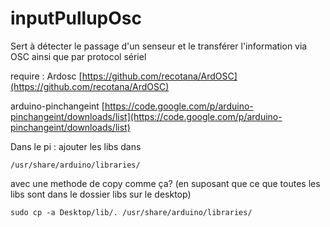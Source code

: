 inputPullupOsc
========

Sert à détecter le passage d'un senseur et le transférer l'information via OSC ainsi que par protocol sériel


require : 
Ardosc
[https://github.com/recotana/ArdOSC](https://github.com/recotana/ArdOSC)

arduino-pinchangeint
[https://code.google.com/p/arduino-pinchangeint/downloads/list](https://code.google.com/p/arduino-pinchangeint/downloads/list)




Dans le pi : 
ajouter les libs dans 

	/usr/share/arduino/libraries/
	
avec une methode de copy comme ça? (en suposant que ce que toutes les libs sont dans le dossier libs sur le desktop)

	sudo cp -a Desktop/lib/. /usr/share/arduino/libraries/
	
	

